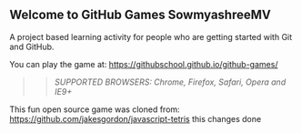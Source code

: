 ## Welcome to GitHub Games SowmyashreeMV

A project based learning activity for people who are getting started with Git and GitHub.

You can play the game at: https://githubschool.github.io/github-games/

>> _*SUPPORTED BROWSERS*: Chrome, Firefox, Safari, Opera and IE9+_

This fun open source game was cloned from: https://github.com/jakesgordon/javascript-tetris
this changes done
